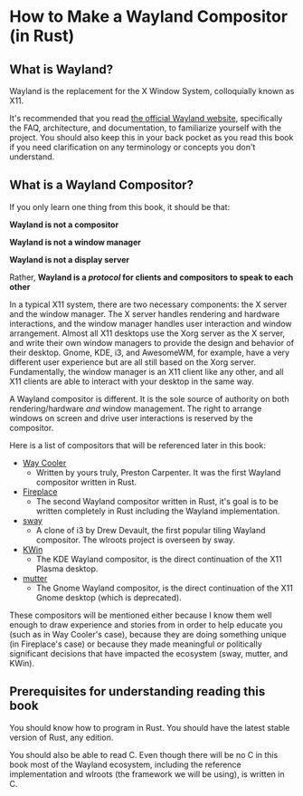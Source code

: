 # How to Make a Wayland Compositor (in Rust)
## What is Wayland?
Wayland is the replacement for the X Window System, colloquially known as X11.

It's recommended that you read [the official Wayland website](https://wayland.freedesktop.org/),
specifically the FAQ, architecture, and documentation, to familiarize yourself with the project.
You should also keep this in your back pocket as you read this book if you need 
clarification on any terminology or concepts you don't understand.

## What is a Wayland Compositor?
If you only learn one thing from this book, it should be that:

**Wayland is not a compositor**

**Wayland is not a window manager**

**Wayland is not a display server**

Rather, **Wayland is a _protocol_ for clients and compositors to speak to each other**

In a typical X11 system, there are two necessary components: the X
server and the window manager. The X server handles rendering and hardware
interactions, and the window manager handles user interaction and window
arrangement. Almost all X11 desktops use the Xorg server as the X server, and
write their own window managers to provide the design and behavior of their
desktop. Gnome, KDE, i3, and AwesomeWM, for example, have a very different
user experience but are all still based on the Xorg server. Fundamentally, the
window manager is an X11 client like any other, and all X11 clients are able to
interact with your desktop in the same way.

A Wayland compositor is different. It is the sole source of authority
on both rendering/hardware *and* window management. The right to arrange
windows on screen and drive user interactions is reserved by the compositor.

Here is a list of compositors that will be referenced later in this book:
* [Way Cooler](http://way-cooler.org)
  - Written by yours truly, Preston Carpenter. It was the first Wayland compositor written in Rust.
* [Fireplace](https://github.com/Drakulix/fireplace)
  - The second Wayland compositor written in Rust, it's goal is to be written completely in Rust including the Wayland implementation.
* [sway](https://swaywm.org/)
  - A clone of i3 by Drew Devault, the first popular tiling Wayland compositor. The wlroots project is overseen by sway.
* [KWin](https://userbase.kde.org/KWin)
  - The KDE Wayland compositor, is the direct continuation of the X11 Plasma desktop.
* [mutter](https://gitlab.gnome.org/GNOME/mutter)
  - The Gnome Wayland compositor, is the direct continuation of the X11 Gnome desktop (which is deprecated).

These compositors will be mentioned either because I know them well enough to
draw experience and stories from in order to help educate you (such as in Way
Cooler's case), because they are doing something unique (in Fireplace's case) or
because they made meaningful or politically significant decisions that have
impacted the ecosystem (sway, mutter, and KWin).

## Prerequisites for understanding reading this book
You should know how to program in Rust. You should have the latest stable 
version of Rust, any edition.

You should also be able to read C. Even though there will be no C in this book 
most of the Wayland ecosystem, including the reference implementation and
wlroots (the framework we will be using), is written in C.
